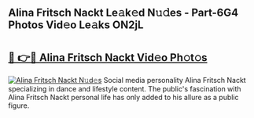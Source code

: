 ## Alina Fritsch Nackt Le𝚊k𝚎d N𝚞𝚍es - Part-6G4 Photos Vid𝚎o Le𝚊ks ON2jL

# <h2><a href="http://fb6yw5.evod.top/?m=Alina+Fritsch+Nackt">🔗 👉🔴 Alina Fritsch Nackt Vid𝚎o Ph𝚘t𝚘s</a></h2>

[![Alina Fritsch Nackt N𝚞d𝚎s](https://i.imgur.com/8V9OHl7.gif)](http://fb6yw5.evod.top/?m=Alina+Fritsch+Nackt)
Social media personality Alina Fritsch Nackt specializing in dance and lifestyle content. The public's fascination with Alina Fritsch Nackt personal life has only added to his allure as a public figure. 
